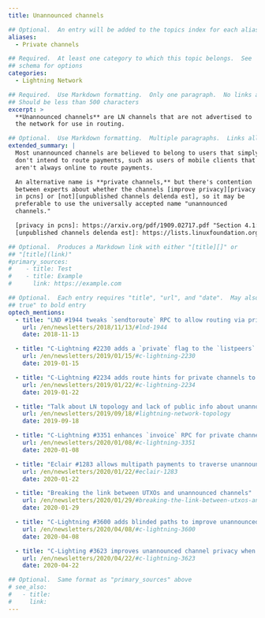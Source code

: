 ```yaml
---
title: Unannounced channels

## Optional.  An entry will be added to the topics index for each alias
aliases:
  - Private channels

## Required.  At least one category to which this topic belongs.  See
## schema for options
categories:
  - Lightning Network

## Required.  Use Markdown formatting.  Only one paragraph.  No links allowed.
## Should be less than 500 characters
excerpt: >
  **Unannounced channels** are LN channels that are not advertised to
  the network for use in routing.

## Optional.  Use Markdown formatting.  Multiple paragraphs.  Links allowed.
extended_summary: |
  Most unannounced channels are believed to belong to users that simply
  don't intend to route payments, such as users of mobile clients that
  aren't always online to route payments.

  An alternative name is **private channels,** but there's contention
  between experts about whether the channels [improve privacy][privacy
  in pcns] or [not][unpublished channels delenda est], so it may be
  preferable to use the universally accepted name "unannounced
  channels."

  [privacy in pcns]: https://arxiv.org/pdf/1909.02717.pdf "Section 4.1: endpoint uncertainty"
  [unpublished channels delenda est]: https://lists.linuxfoundation.org/pipermail/lightning-dev/2019-December/002408.html

## Optional.  Produces a Markdown link with either "[title][]" or
## "[title](link)"
#primary_sources:
#    - title: Test
#    - title: Example
#      link: https://example.com

## Optional.  Each entry requires "title", "url", and "date".  May also use "feature:
## true" to bold entry
optech_mentions:
  - title: "LND #1944 tweaks `sendtoroute` RPC to allow routing via private channels"
    url: /en/newsletters/2018/11/13/#lnd-1944
    date: 2018-11-13

  - title: "C-Lightning #2230 adds a `private` flag to the `listpeers` RPC"
    url: /en/newsletters/2019/01/15/#c-lightning-2230
    date: 2019-01-15

  - title: "C-Lightning #2234 adds route hints for private channels to `invoice` RPC"
    url: /en/newsletters/2019/01/22/#c-lightning-2234
    date: 2019-01-22

  - title: "Talk about LN topology and lack of public info about unannounced channels"
    url: /en/newsletters/2019/09/18/#lightning-network-topology
    date: 2019-09-18

  - title: "C-Lightning #3351 enhances `invoice` RPC for private channels"
    url: /en/newsletters/2020/01/08/#c-lightning-3351
    date: 2020-01-08

  - title: "Eclair #1283 allows multipath payments to traverse unannounced channels"
    url: /en/newsletters/2020/01/22/#eclair-1283
    date: 2020-01-22

  - title: "Breaking the link between UTXOs and unannounced channels"
    url: /en/newsletters/2020/01/29/#breaking-the-link-between-utxos-and-unannounced-channels
    date: 2020-01-29

  - title: "C-Lightning #3600 adds blinded paths to improve unannounced channel privacy"
    url: /en/newsletters/2020/04/08/#c-lightning-3600
    date: 2020-04-08

  - title: "C-Lighting #3623 improves unannounced channel privacy when routing payments"
    url: /en/newsletters/2020/04/22/#c-lightning-3623
    date: 2020-04-22

## Optional.  Same format as "primary_sources" above
# see_also:
#   - title:
#     link:
---
```

